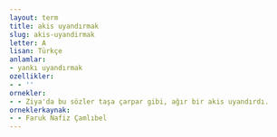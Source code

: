 ```yaml
---
layout: term
title: akis uyandırmak
slug: akis-uyandirmak
letter: A
lisan: Türkçe
anlamlar:
- yankı uyandırmak
ozellikler:
- - ''
ornekler:
- - Ziya'da bu sözler taşa çarpar gibi, ağır bir akis uyandırdı.
orneklerkaynak:
- - Faruk Nafiz Çamlıbel
---
```

